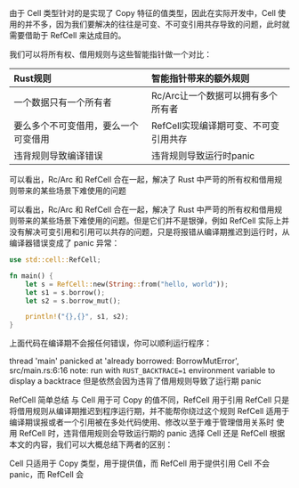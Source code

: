 由于 Cell 类型针对的是实现了 Copy 特征的值类型，因此在实际开发中，Cell 使用的并不多，因为我们要解决的往往是可变、不可变引用共存导致的问题，此时就需要借助于
RefCell 来达成目的。

我们可以将所有权、借用规则与这些智能指针做一个对比：

| Rust规则             | 	智能指针带来的额外规则           |
|:-------------------|:-----------------------|
| 一个数据只有一个所有者        | 	Rc/Arc让一个数据可以拥有多个所有者  |
| 要么多个不可变借用，要么一个可变借用 | RefCell实现编译期可变、不可变引用共存 |
| 违背规则导致编译错误         | 违背规则导致运行时panic         |

可以看出，Rc/Arc 和 RefCell 合在一起，解决了 Rust 中严苛的所有权和借用规则带来的某些场景下难使用的问题

可以看出，Rc/Arc 和 RefCell 合在一起，解决了 Rust 中严苛的所有权和借用规则带来的某些场景下难使用的问题。但是它们并不是银弹，例如
RefCell 实际上并没有解决可变引用和引用可以共存的问题，只是将报错从编译期推迟到运行时，从编译器错误变成了 panic 异常：

```rust
use std::cell::RefCell;

fn main() {
    let s = RefCell::new(String::from("hello, world"));
    let s1 = s.borrow();
    let s2 = s.borrow_mut();

    println!("{},{}", s1, s2);
}
```

上面代码在编译期不会报任何错误，你可以顺利运行程序：

thread 'main' panicked at 'already borrowed: BorrowMutError', src/main.rs:6:16
note: run with `RUST_BACKTRACE=1` environment variable to display a backtrace
但是依然会因为违背了借用规则导致了运行期 panic


RefCell 简单总结
与 Cell 用于可 Copy 的值不同，RefCell 用于引用
RefCell 只是将借用规则从编译期推迟到程序运行期，并不能帮你绕过这个规则
RefCell 适用于编译期误报或者一个引用被在多处代码使用、修改以至于难于管理借用关系时
使用 RefCell 时，违背借用规则会导致运行期的 panic
选择 Cell 还是 RefCell
根据本文的内容，我们可以大概总结下两者的区别：

Cell 只适用于 Copy 类型，用于提供值，而 RefCell 用于提供引用
Cell 不会 panic，而 RefCell 会
